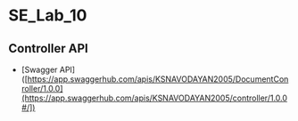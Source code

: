 # SE_Lab_10

## Controller API
- [Swagger API]([https://app.swaggerhub.com/apis/KSNAVODAYAN2005/DocumentConroller/1.0.0](https://app.swaggerhub.com/apis/KSNAVODAYAN2005/controller/1.0.0#/])

